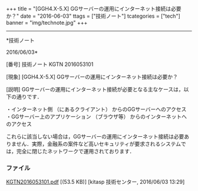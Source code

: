 ﻿+++
title = "[GGH4.X-5.X] GGサーバーの運用にインターネット接続は必要か？"
date = "2016-06-03"
ttags = ["技術ノート"]
tcategories = ["tech"]
banner = "img/technote.jpg"
+++

-----------------------------------------------------------------------------------------------------------------------------

*技術ノート

2016/06/03*


[番号]
技術ノート KGTN 2016053101

[現象]
[GGH4.X-5.X] GGサーバーの運用にインターネット接続は必要か？

[説明]
GGサーバーの運用にインターネット接続が必要となる主なケースは，以下の通りです．

・インターネット側 （にあるクライアント） からのGGサーバーへのアクセス
・GGサーバー上のアプリケーション （ブラウザ等）
からのインターネットへのアクセス

これらに該当しない場合は，GGサーバーの運用にインターネット接続は必要ありません．実際，金融系の案件など高いセキュリティが要求されるシステムでは，完全に閉じたネットワークで運用されております．


### ファイル

 
 


[KGTN2016053101.pdf](http://techreport.kitasp.net/attachments/download/2635/KGTN2016053101.pdf)
 [(53.5 KB)] [kitasp 技術センター, 2016/06/03
13:29]


 


 

